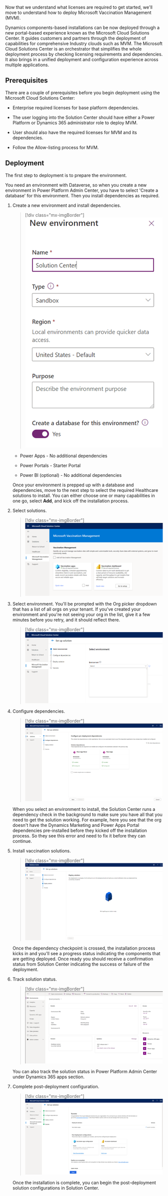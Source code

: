 Now that we understand what licenses are required to get started, we'll move to understand how to deploy Microsoft Vaccination Management (MVM).

Dynamics components-based installations can be now deployed through a new portal-based experience known as the Microsoft Cloud Solutions Center. It guides customers and partners through the deployment of capabilities for comprehensive Industry clouds such as MVM. The Microsoft Cloud Solutions Center is an orchestrator that simplifies the whole deployment process by checking licensing requirements and dependencies. It also brings in a unified deployment and configuration experience across multiple applications.

## Prerequisites

There are a couple of prerequisites before you begin deployment using the Microsoft Cloud Solutions Center:

- Enterprise required licenses for base platform dependencies.

- The user logging into the Solution Center should have either a Power Platform or Dynamics 365 administrator role to deploy MVM.

- User should also have the required licenses for MVM and its dependencies.

- Follow the Allow-listing process for MVM.

## Deployment

The first step to deployment is to prepare the environment.

You need an environment with Dataverse, so when you create a new environment in Power Platform Admin Center, you have to select 'Create a database' for this environment. Then you install dependencies as required.

1. Create a new environment and install dependencies.

    > [!div class="mx-imgBorder"]
    > [![Step 1: Prepare environment. Create new environment, then install and configure dependencies.](../media/3-1-prepare-environment.png)](../media/3-1-prepare-environment.png#lightbox)

    - Power Apps - No additional dependencies

    - Power Portals - Starter Portal

    - Power BI (optional) - No additional dependencies

    Once your environment is prepped up with a database and dependencies, move to the next step to select the required Healthcare solutions to install. You can either choose one or many capabilities in one go, select **Add**, and kick off the installation process.

1. Select solutions.

    > [!div class="mx-imgBorder"]
    > [![Step 2: Select solutions. View solutions available in Microsoft Vaccination Management.](../media/3-2-solutions.png)](../media/3-2-solutions.png#lightbox)

1. Select environment. You'll be prompted with the Org picker dropdown that has a list of all orgs on your tenant. If you've created your environment and you're not seeing your org in the list, give it a few minutes before you retry, and it should reflect there.

    > [!div class="mx-imgBorder"]
    > [![Step 3: Select destination. Select the environment.](../media/3-3-destination.png)](../media/3-3-destination.png#lightbox)

1. Configure dependencies.

    > [!div class="mx-imgBorder"]
    > [![Step 4: Configure dependencies. Configure pre-deployment dependencies.](../media/3-4-dependencies.png)](../media/3-4-dependencies.png#lightbox)

    When you select an environment to install, the Solution Center runs a dependency check in the background to make sure you have all that you need to get the solution working. For example, here you see that the org doesn't have the Dynamics Marketing and Power Apps Portal dependencies pre-installed before they kicked off the installation process. So they see this error and need to fix it before they can continue.

1. Install vaccination solutions.

    > [!div class="mx-imgBorder"]
    > [![Step 5: Install vaccination solutions. Deployment progress message.](../media/3-5-install.png)](../media/3-5-install.png#lightbox)

    Once the dependency checkpoint is crossed, the installation process kicks in and you'll see a progress status indicating the components that are getting deployed. Once ready you should receive a confirmation status from Solution Center indicating the success or failure of the deployment.

1. Track solution status.

    > [!div class="mx-imgBorder"]
    > [![Step 6: Track solution status. Track your solution status in Power Platform Admin Center.](../media/3-6-track-status.png)](../media/3-6-track-status.png#lightbox)

    You can also track the solution status in Power Platform Admin Center under Dynamics 365 apps section.

1. Complete post-deployment configuration.

    > [!div class="mx-imgBorder"]
    > [![Post-deployment configuration. Post-deployment configuration for Vaccinations apps and Vaccination dashboard.](../media/3-7-configuration.png)](../media/3-7-configuration.png#lightbox)

    Once the installation is complete, you can begin the post-deployment solution configurations in Solution Center.
